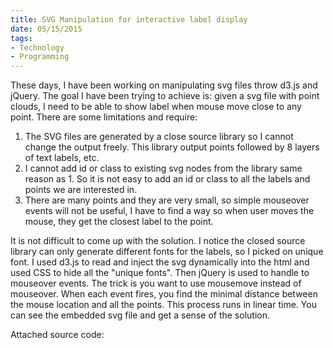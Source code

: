 ```yaml
---
title: SVG Manipulation for interactive label display
date: 05/15/2015
tags: 
- Technology
- Programming
---
```




These days, I have been working on manipulating svg files throw d3.js and jQuery. The goal I have been trying to achieve is: given a svg file with point clouds, I need to be able to show label when mouse move close to any point. There are some limitations and require:

<!--more-->

1. The SVG files are generated by a close source library so I cannot change the output freely. This library output points followed by 8 layers of text labels, etc.
2. I cannot add id or class to existing svg nodes from the library same reason as 1. So it is not easy to add an id or class to all the labels and points we are interested in.
3. There are many points and they are very small, so simple mouseover events will not be useful, I have to find a way so when user moves the mouse, they get the closest label to the point.

It is not difficult to come up with the solution. I notice the closed source library can only generate different fonts for the labels, so I picked on unique font. I used d3.js to read and inject the svg dynamically into the html and used CSS to hide all the "unique fonts". Then jQuery is used to handle to mouseover events. The trick is you want to use mousemove instead of mouseover. When each event fires, you find the minimal distance between the mouse location and all the points. This process runs in linear time. You can see the embedded svg file and get a sense of the solution.

Attached source code:
<script src="https://gist.github.com/evertqin/e65786facf796ed6366e.js"></script>







